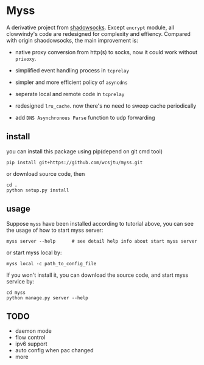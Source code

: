 # Myss

A derivative project from [shadowsocks](https://github.com/shadowsocks/shadowsocks/tree/master). Except `encrypt` module, all clowwindy's code are redesigned for complexity and effiency. Compared with origin shaodowsocks, the main improvement is:

- native proxy conversion from http(s) to socks, now it could work without `privoxy`.

- simplified event handling process in `tcprelay`

- simpler and more efficient policy of `asyncdns`

- seperate local and remote code in `tcprelay`

- redesigned `lru_cache`. now there's no need to sweep cache periodically

- add `DNS Asynchronous Parse` function to udp forwarding

## install

you can install this package using pip(depend on git cmd tool)

```shell
pip install git+https://github.com/wcsjtu/myss.git
```

or download source code, then

```shell
cd .
python setup.py install
```

## usage

Suppose `myss` have been installed according to tutorial above, you can see the usage of how to start myss server:

```shell
myss server --help      # see detail help info about start myss server
```

or start myss local by:

```shell
myss local -c path_to_config_file
```

If you won't install it, you can download the source code, and start myss service by:

```shell
cd myss
python manage.py server --help
```

## TODO

- daemon mode
- flow control
- ipv6 support
- auto config when pac changed
- more